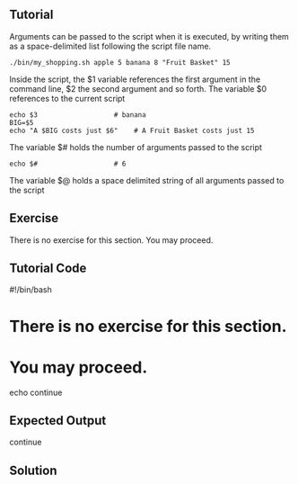 Tutorial
--------

Arguments can be passed to the script when it is executed, by writing them as a space-delimited list following the script file name.

    ./bin/my_shopping.sh apple 5 banana 8 "Fruit Basket" 15

Inside the script, the $1 variable references the first argument in the command line, $2 the second argument and so forth.
The variable $0 references to the current script 

    echo $3                   # banana
    BIG=$5
    echo "A $BIG costs just $6"    # A Fruit Basket costs just 15

The variable $# holds the number of arguments passed to the script

    echo $#                   # 6

The variable $@ holds a space delimited string of all arguments passed to the script

Exercise
--------
There is no exercise for this section. You may proceed.

Tutorial Code
-------------
#!/bin/bash
# There is no exercise for this section.
# You may proceed.

echo continue

Expected Output
---------------

continue

Solution
--------